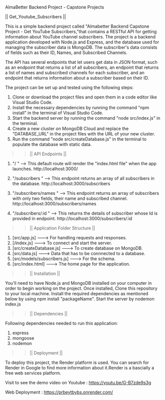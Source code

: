  AlmaBetter Backend Project - Capstone Projects

|| Get_Youtube_Subscribers ||

This is a simple backend project called "Almabetter Backend Capstone Project - Get YouTube Subscribers,"that contains a RESTful API for getting information about YouTube channel subscribers. The project is a backend application developed with Node.js and Express, and the database used for managing the subscriber data is MongoDB. The subscriber's data consists of fields such as their ID, Names, and Subscribed Channels.

The API has several endpoints that let users get data in JSON format, such as an endpoint that returns a list of all subscribers, an endpoint that returns a list of names and subscribed channels for each subscriber, and an endpoint that returns information about a subscriber based on their ID.

The project can be set up and tested using the following steps:

1. Clone or download the project files and open them in a code editor like Visual Studio Code.
2. Install the necessary dependencies by running the command "npm install" in the terminal of Visual Studio Code.
3. Start the backend server by running the command "node src/index.js" in the terminal.
4. Create a new cluster on MongoDB Cloud and replace the "DATABASE_URL" in the project files with the URL of your new cluster.
5. Run the command "node src/createDatabase.js" in the terminal to populate the database with static data.


>> || API Endpoints ||

1. "/ " --> This default route will render the "index.html file" when the app launches. http://localhost:3000/

2. "/subscribers " --> This endpoint returns an array of all subscribers in the database. http://localhost:3000/subscribers

3. "/subscribers/names " --> This endpoint returns an array of subscribers with only two fields, their name and subscribed channel. http://localhost:3000/subscribers/names

4. "/subscribers/:id " --> This returns the details of subscriber whose Id is provided in endpoint. http://localhost:3000/subscribers/:id


>> || Application Folder Structure ||

1. [src/app.js] ---> For handling requests and responses.
2. [/index.js] ---> To connect and start the server.
3. [src/createDatabase.js] ---> To create database on MongoDB.
4. [src/data.js] ---> Data that has to be connnected to a database.
5. [src/models/subscribers.js] ---> For the schema.  
6. [src/index.html] ---> The home page for the application.


>> || Installation ||

You'll need to have Node.js and MongoDB installed on your computer in order to begin working on the project. 
Once installed, Clone this repository to your local machine.
Install the required dependencies as mentioned below by using npm install "packageName".
Start the server by nodemon index.js

>> || Dependencies ||

Following dependencies needed to run this application: 
1. express
2. mongoose
3. nodemon

>> || Deployment ||

To deploy this project, the Render platform is used. You can search for Render in Google to find more information about it.Render is a bascially a free web services platform.

Visit to see the demo video on Youtube : https://youtu.be/G-B7zde9s3g

Web Deployment : https://prbeytbybs.onrender.com/



